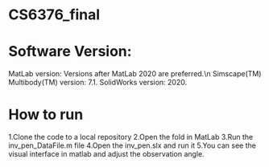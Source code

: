 # CS6376_final
# Software Version:
MatLab version: Versions after MatLab 2020 are preferred.\n
Simscape(TM) Multibody(TM) version: 7.1.
SolidWorks version: 2020.

# How to run
1.Clone the code to a local repository
2.Open the fold in MatLab
3.Run the inv_pen_DataFile.m file
4.Open the inv_pen.slx and run it
5.You can see the visual interface in matlab and adjust the observation angle.
